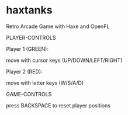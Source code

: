 haxtanks
========

Retro Arcade Game with Haxe and OpenFL


PLAYER-CONTROLS

Player 1 (GREEN):

move with cursor keys (UP/DOWN/LEFT/RIGHT)

Player 2 (RED):

move with letter keys (W/S/A/D)

GAME-CONTROLS

press BACKSPACE to reset player positions
